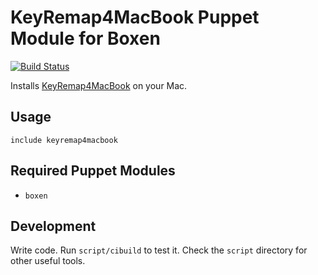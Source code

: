 # KeyRemap4MacBook Puppet Module for Boxen

[![Build Status](https://travis-ci.org/smh/puppet-keyremap4macbook.png?branch=master)](https://travis-ci.org/smh/puppet-keyremap4macbook)

Installs [KeyRemap4MacBook](http://pqrs.org/macosx/keyremap4macbook/index.html.en) on your Mac.

## Usage

```puppet
include keyremap4macbook
```

## Required Puppet Modules

* `boxen`

## Development

Write code. Run `script/cibuild` to test it. Check the `script`
directory for other useful tools.
